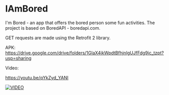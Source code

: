 # IAmBored

I'm Bored - an app that offers the bored person some fun activities. The project is based on BoredAPI - boredapi.com.

GET requests are made using the Retrofit 2 library.

APK: https://drive.google.com/drive/folders/1GlaX4jkWpdtBfhjnlgUJfFdg9ic_tzpt?usp=sharing

Video: 

https://youtu.be/qYkZyd_YANI

[![VIDEO](https://img.youtube.com/vi/qYkZyd_YANI/0.jpg)](https://www.youtube.com/watch?v=qYkZyd_YANI)
